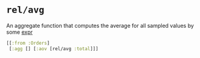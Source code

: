 # `rel/avg`

An aggregate function that computes the average for all sampled values by some [expr](expr.md)

```clojure 
[[:from :Orders]
 [:agg [] [:aov [rel/avg :total]]]
```